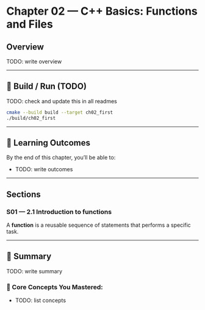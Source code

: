 # Chapter 02 — C++ Basics: Functions and Files

## Overview
TODO: write overview

---

## 🧱 Build / Run (TODO)

TODO: check and update this in all readmes
```bash
cmake --build build --target ch02_first
./build/ch02_first
```

---

## 🎯 Learning Outcomes

By the end of this chapter, you’ll be able to:

- TODO: write outcomes

---

## Sections

### S01 — 2.1 Introduction to functions
A **function** is a reusable sequence of statements that performs a specific task.



---

## 🧭 Summary

TODO: write summary

### 🧱 Core Concepts You Mastered:
- TODO: list concepts